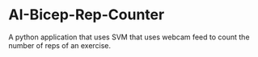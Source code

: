# AI-Bicep-Rep-Counter
A python application that uses SVM that uses webcam feed to count the number of reps of an exercise.
